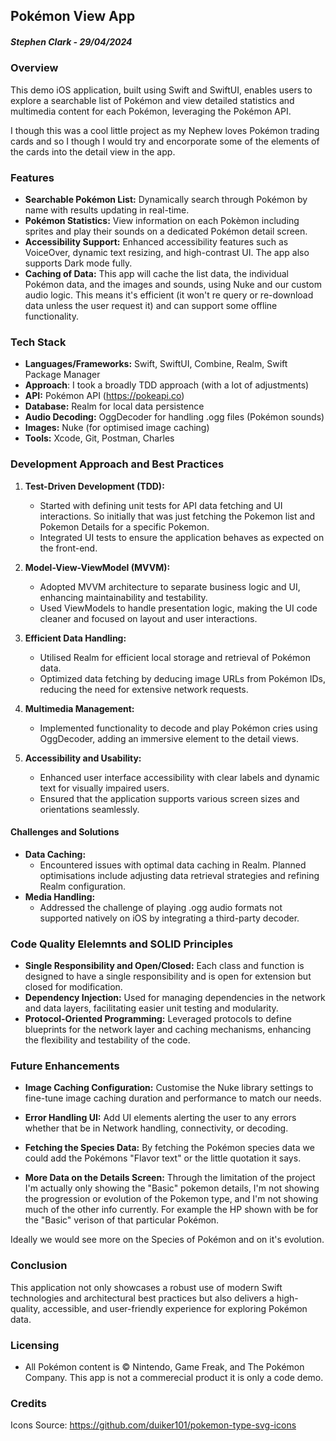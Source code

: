 ## Pokémon View App
##### Stephen Clark -  29/04/2024

### Overview
This demo iOS application, built using Swift and SwiftUI, enables users to explore a searchable list of Pokémon and view detailed statistics and multimedia content for each Pokémon, leveraging the Pokémon API.

I though this was a cool little project as my Nephew loves Pokémon trading cards and so I though I would try and encorporate some of the elements of the cards into the detail view in the app. 

### Features
- **Searchable Pokémon List:** Dynamically search through Pokémon by name with results updating in real-time.
- **Pokémon Statistics:** View information on each Pokèmon including sprites and play their sounds on a dedicated Pokémon detail screen.
- **Accessibility Support:** Enhanced accessibility features such as VoiceOver, dynamic text resizing, and high-contrast UI. The app also supports Dark mode fully. 
- **Caching of Data:** This app will cache the list data, the individual Pokémon data, and the images and sounds, using Nuke and our custom audio logic. This means it's efficient (it won't re query or re-download data unless the user request it) and can support some offline functionality.

### Tech Stack
- **Languages/Frameworks:** Swift, SwiftUI, Combine, Realm, Swift Package Manager
- **Approach**: I took a broadly TDD approach (with a lot of adjustments)
- **API:** Pokémon API (https://pokeapi.co)
- **Database:** Realm for local data persistence
- **Audio Decoding:** OggDecoder for handling .ogg files (Pokémon sounds)
- **Images:** Nuke (for optimised image caching)
- **Tools:** Xcode, Git, Postman, Charles

### Development Approach and Best Practices
1. **Test-Driven Development (TDD):**
   - Started with defining unit tests for API data fetching and UI interactions. So initially that was just fetching the Pokemon list and Pokemon Details for a specific Pokemon.
   - Integrated UI tests to ensure the application behaves as expected on the front-end.

2. **Model-View-ViewModel (MVVM):**
   - Adopted MVVM architecture to separate business logic and UI, enhancing maintainability and testability.
   - Used ViewModels to handle presentation logic, making the UI code cleaner and focused on layout and user interactions.

3. **Efficient Data Handling:**
   - Utilised Realm for efficient local storage and retrieval of Pokémon data.
   - Optimized data fetching by deducing image URLs from Pokémon IDs, reducing the need for extensive network requests.

4. **Multimedia Management:**
   - Implemented functionality to decode and play Pokémon cries using OggDecoder, adding an immersive element to the detail views.

5. **Accessibility and Usability:**
   - Enhanced user interface accessibility with clear labels and dynamic text for visually impaired users.
   - Ensured that the application supports various screen sizes and orientations seamlessly.

#### Challenges and Solutions
- **Data Caching:**
  - Encountered issues with optimal data caching in Realm. Planned optimisations include adjusting data retrieval strategies and refining Realm configuration.
- **Media Handling:**
  - Addressed the challenge of playing .ogg audio formats not supported natively on iOS by integrating a third-party decoder.

### Code Quality Elelemnts and SOLID Principles
- **Single Responsibility and Open/Closed:** Each class and function is designed to have a single responsibility and is open for extension but closed for modification.
- **Dependency Injection:** Used for managing dependencies in the network and data layers, facilitating easier unit testing and modularity.
- **Protocol-Oriented Programming:** Leveraged protocols to define blueprints for the network layer and caching mechanisms, enhancing the flexibility and testability of the code.

### Future Enhancements

- **Image Caching Configuration:** Customise the Nuke library settings to fine-tune image caching duration and performance to match our needs.

- **Error Handling UI:** Add UI elements alerting the user to any errors whether that be in Network handling, connectivity, or decoding.

- **Fetching the Species Data:** By fetching the Pokémon species data we could add the Pokémons "Flavor text" or the little quotation it says. 

- **More Data on the Details Screen:** Through the limitation of the project I'm actually only showing the "Basic" pokemon details, I'm not showing the progression or evolution of the Pokemon type, and I'm not showing much of the other info currently. For example the HP shown with be for the "Basic" verison of that particular Pokémon.

Ideally we would see more on the Species of Pokémon and on it's evolution. 


### Conclusion
This application not only showcases a robust use of modern Swift technologies and architectural best practices but also delivers a high-quality, accessible, and user-friendly experience for exploring Pokémon data.


### Licensing
- All Pokémon content is © Nintendo, Game Freak, and The Pokémon Company. This app is not a commerecial product it is only a code demo.

### Credits

Icons Source: https://github.com/duiker101/pokemon-type-svg-icons